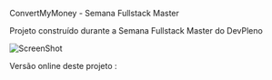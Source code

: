 ConvertMyMoney - Semana Fullstack Master


Projeto construído durante a Semana Fullstack Master do DevPleno

![ScreenShot](https://ibb.co/JmyFRsF/palpitebox.png)


Versão online deste projeto : 
